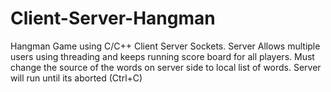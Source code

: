 # Client-Server-Hangman
Hangman Game using C/C++ Client Server Sockets. Server Allows multiple users using threading and keeps running score board for all players. Must change the source of the words on server side to local list of words. Server will run until its aborted (Ctrl+C)
